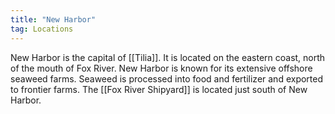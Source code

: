 ```yaml
---
title: "New Harbor"
tag: Locations
---
```


New Harbor is the capital of [[Tilia]]. It is located on the eastern coast, north of the mouth of Fox River. New Harbor is known for its extensive offshore seaweed farms. Seaweed is processed into food and fertilizer and exported to frontier farms. The [[Fox River Shipyard]] is located just south of New Harbor.
